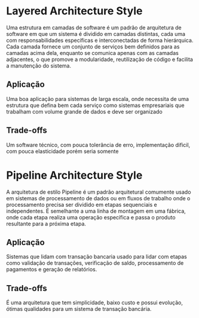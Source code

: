 # Layered Architecture Style
Uma estrutura em camadas de software é um padrão de arquitetura de software em que um sistema é dividido em camadas distintas, cada uma com responsabilidades específicas e interconectadas de forma hierárquica. Cada camada fornece um conjunto de serviços bem definidos para as camadas acima dela, enquanto se comunica apenas com as camadas adjacentes, o que promove a modularidade, reutilização de código e facilita a manutenção do sistema.

## Aplicação 
Uma boa aplicação para sistemas de larga escala, onde necessita de uma estrutura que defina bem cada serviço como sistemas empresariais que trabalham com volume grande de dados e deve ser organizado

## Trade-offs
Um software técnico, com pouca tolerância de erro, implementação dificil, com pouca elasticidade porém seria somente 

# Pipeline Architecture Style
A arquitetura de estilo Pipeline é um padrão arquitetural comumente usado em sistemas de processamento de dados ou em fluxos de trabalho onde o processamento precisa ser dividido em etapas sequenciais e independentes. É semelhante a uma linha de montagem em uma fábrica, onde cada etapa realiza uma operação específica e passa o produto resultante para a próxima etapa.

## Aplicação 
Sistemas que lidam com transação bancaria usado para lidar com etapas como validação de transações, verificação de saldo, processamento de pagamentos e geração de relatórios.

## Trade-offs
É uma arquitetura que tem simplicidade, baixo custo e possui evolução, ótimas qualidades para um sistema de transação bancária.




